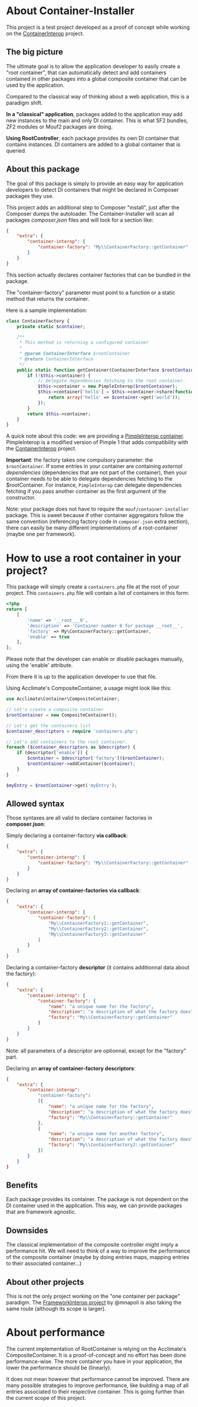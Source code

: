 About Container-Installer
=========================

This project is a test project developed as a proof of concept while working on the [ContainerInterop](https://github.com/container-interop/container-interop/) project.

The big picture
---------------

The ultimate goal is to allow the application developer to easily create a "root container", 
that can automatically detect and add containers contained in other packages into a global 
composite container that can be used by the application.

Compared to the classical way of thinking about a web application, this is a paradigm shift.

**In a "classical" application**, packages added to the application may add new instances to the main and only DI container.
This is what SF2 bundles, ZF2 modules or Mouf2 packages are doing.

**Using RootController**, each package provides its own DI container that contains instances. DI containers are added
to a global container that is queried.

About this package
------------------

The goal of this package is simply to provide an easy way for application developers to detect DI containers that might
be declared in Composer packages they use.

This project adds an additional step to Composer "install", just after the Composer dumps the autoloader.
The Container-Installer will scan all packages *composer.json* files and will look for a section like:

```json
{
	"extra": {
		"container-interop": {
			"container-factory": "My\\ContainerFactory::getContainer"
		}
	}
}
```

This section actually declares container factories that can be bundled in the package.

The "container-factory" parameter must point to a function or a static method that returns the container.

Here is a sample implementation:

```php
class ContainerFactory {
	private static $container;

	/**
	 * This method is returning a configured container
	 *
	 * @param ContainerInterface $rootContainer
	 * @return ContainerInterface
	 */
	public static function getContainer(ContainerInterface $rootContainer) {
		if (!$this->container) {
			// Delegate dependencies fetching to the root container.
			$this->container = new PimpleInterop($rootContainer);
			$this->container['hello'] = $this->container->share(function(ContainerInterface $container) {
				return array('hello' => $container->get('world'));
			}); 
		}
		return $this->container;
	}
}
```

A quick note about this code: we are providing a [PimpleInterop container](https://github.com/moufmouf/pimple-interop).
PimpleInterop is a modified version of Pimple 1 that adds compatibility with the [ContainerInterop](https://github.com/container-interop/container-interop/) project.

**Important**: the factory takes one compulsory parameter: the `$rootContainer`. If some entries in your container are containing
*external dependencies* (dependencies that are not part of the container), then your container needs to be able
to delegate dependencies fetching to the $rootContainer. For instance, `PimpleInterop` can delegate dependencies fetching if
you pass another container as the first argument of the constructor.

Note: your package does not have to require the `mouf/container-installer` package. This is sweet because if 
other container aggregators follow the same convention (referencing factory code in `composer.json` extra section),
there can easily be many different implementations of a root-container (maybe one per framework). 



How to use a root container in your project?
============================================

This package will simply create a `containers.php` file at the root of your project.
This `containers.php` file will contain a list of containers in this form:

```php
<?php
return [
    [
        'name' => '__root___0',
        'description' => 'Container number 0 for package __root__',
        'factory' => My\ContainerFactory::getContainer,
        'enable' => true
    ],
];
```

Please note that the developer can enable or disable packages manually, using the 'enable' attribute.

From there it is up to the application developer to use that file.

Using Acclimate's CompositeContainer, a usage might look like this:

```php
use Acclimate\Container\CompositeContainer;

// Let's create a composite container
$rootContainer = new CompositeContainer();

// Let's get the containers list
$container_descriptors = require 'containers.php';

// Let's add containers to the root container.
foreach ($container_descriptors as $descriptor) {
    if (descriptor['enable']) {
        $container = $descriptor['factory']($rootContainer);
        $rootContainer->addContainer($container);
    }
}

$myEntry = $rootContainer->get('myEntry');
```

Allowed syntax
--------------
Those syntaxes are all valid to declare container factories in **composer.json**:

Simply declaring a container-factory **via callback**:

```json
{
	"extra": {
		"container-interop": {
			"container-factory": "My\\ContainerFactory::getContainer"
		}
	}
}
```

Declaring an **array of container-factories via callback**:

```json
{
	"extra": {
		"container-interop": {
			"container-factory": [
				"My\\ContainerFactory1::getContainer",
				"My\\ContainerFactory2::getContainer",
				"My\\ContainerFactory3::getContainer"
			]
		}
	}
}
```

Declaring a container-factory **descriptor** (it contains additionnal data about the factory):

```json
{
	"extra": {
		"container-interop": {
			"container-factory": {
				"name": "a unique name for the factory",
				"description": "a description of what the factory does",
				"factory": "My\\ContainerFactory::getContainer"
			}
		}
	}
}
```

Note: all parameters of a descriptor are optionnal, except for the "factory" part.

Declaring an **array of container-factory descriptors**:

```json
{
	"extra": {
		"container-interop": 
			"container-factory": 
			[{
				"name": "a unique name for the factory",
				"description": "a description of what the factory does",
				"factory": "My\\ContainerFactory::getContainer"
			},
			{
				"name": "a unique name for another factory",
				"description": "a description of what the factory does",
				"factory": "My\\ContainerFactory2::getContainer"
			}]
		}
	}
}
```


Benefits
--------
Each package provides its container. The package is not dependent on the DI container used in the application.
This way, we can provide packages that are framework agnostic.

Downsides
---------
The classical implementation of the composite controller might imply a performance hit. We will need to think of a way to 
improve the performance of the composite container (maybe by doing entries maps, mapping entries to their associated container...) 

About other projects
--------------------
This is not the only project working on the "one container per package" paradigm. The [FrameworkInterop project](https://github.com/mnapoli/framework-interop)
by @mnapoli is also taking the same route (although its scope is larger).

About performance
=================

The current implementation of RootContainer is relying on the Acclimate's CompositeContainer. It is 
a proof-of-concept and no effort has been done performance-wise.
The more container you have in your application, the lower the performance should be (linearly).

It does not mean however that performance cannot be improved. There are many possible strategies to improve performance,
like building a map of all entries associated to their respective container. This is going further than
the current scope of this project.

